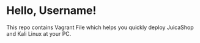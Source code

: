 # Hello, Username!
This repo contains Vagrant File which helps you quickly deploy JuicaShop and Kali Linux at your PC.
